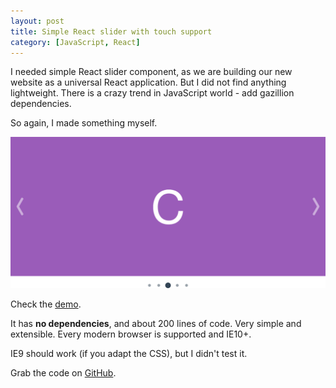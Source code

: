 ```yaml
---
layout: post
title: Simple React slider with touch support
category: [JavaScript, React]
---
```


I needed simple React slider component, as we are building our new website as a universal React application.
But I did not find anything lightweight. There is a crazy trend in JavaScript world - add gazillion dependencies.

So again, I made something myself.


<a href="http://stanko.github.io/react-slider/">
  <img src="/public/img/projects/react-slider.png" alt="Demo - React slider with touch support">
</a>

Check the [demo](http://stanko.github.io/react-slider/).


It has <b>no dependencies</b>, and about 200 lines of code.
Very simple and extensible. Every modern browser is supported and IE10+.

IE9 should work (if you adapt the CSS), but I didn't test it.

Grab the code on [GitHub](https://github.com/Stanko/react-slider).

